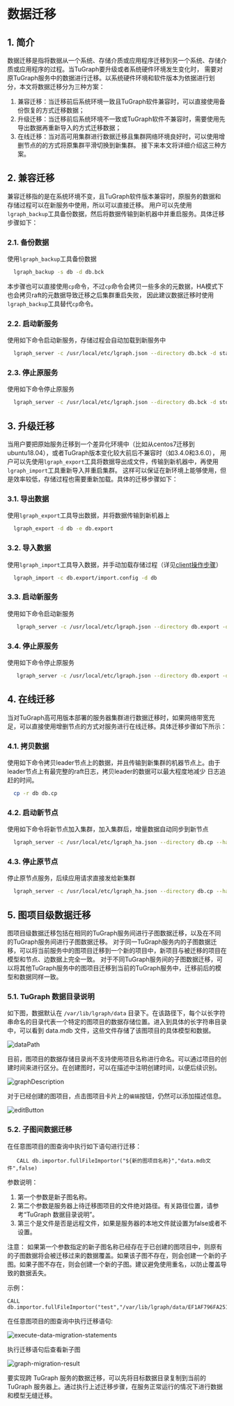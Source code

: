 # 数据迁移

## 1. 简介
   数据迁移是指将数据从一个系统、存储介质或应用程序迁移到另一个系统、存储介质或应用程序的过程。当TuGraph要升级或者系统硬件环境发生变化时，
需要对原TuGraph服务中的数据进行迁移。以系统硬件环境和软件版本为依据进行划分，本文将数据迁移分为三种方案：
1. 兼容迁移：当迁移前后系统环境一致且TuGraph软件兼容时，可以直接使用备份恢复的方式迁移数据；
2. 升级迁移：当迁移前后系统环境不一致或TuGraph软件不兼容时，需要使用先导出数据再重新导入的方式迁移数据；
3. 在线迁移：当对高可用集群进行数据迁移且集群网络环境良好时，可以使用增删节点的的方式将原集群平滑切换到新集群。
接下来本文将详细介绍这三种方案。

## 2. 兼容迁移
兼容迁移指的是在系统环境不变，且TuGraph软件版本兼容时，原服务的数据和存储过程可以在新服务中使用，所以可以直接迁移。
用户可以先使用`lgraph_backup`工具备份数据，然后将数据传输到新机器中并重启服务。具体迁移步骤如下：

### 2.1. 备份数据
使用`lgraph_backup`工具备份数据
```bash
  lgraph_backup -s db -d db.bck
```
本步骤也可以直接使用`cp`命令，不过`cp`命令会拷贝一些多余的元数据，HA模式下也会拷贝raft的元数据导致迁移之后集群重启失败，
因此建议数据迁移时使用`lgraph_backup`工具替代`cp`命令。

### 2.2. 启动新服务
使用如下命令启动新服务，存储过程会自动加载到新服务中
```bash
  lgraph_server -c /usr/local/etc/lgraph.json --directory db.bck -d start
```

### 2.3. 停止原服务
使用如下命令停止原服务
```bash
  lgraph_server -c /usr/local/etc/lgraph.json --directory db.bck -d stop
```

## 3. 升级迁移
当用户要把原始服务迁移到一个差异化环境中（比如从centos7迁移到ubuntu18.04），或者TuGraph版本变化较大前后不兼容时（如3.4.0和3.6.0），
用户可以先使用`lgraph_export`工具将数据导出成文件，传输到新机器中，再使用`lgraph_import`工具重新导入并重启集群。
这样可以保证在新环境上能够使用，但是效率较低，存储过程也需要重新加载。具体的迁移步骤如下：

### 3.1. 导出数据
使用`lgraph_export`工具导出数据，并将数据传输到新机器上
```bash
  lgraph_export -d db -e db.export
```

### 3.2. 导入数据
使用`lgraph_import`工具导入数据，并手动加载存储过程（详见[client操作步骤](../7.client-tools/2.cpp-client.md)）
```bash
  lgraph_import -c db.export/import.config -d db
```

### 3.3. 启动新服务
使用如下命令启动新服务
```bash
   lgraph_server -c /usr/local/etc/lgraph.json --directory db.export -d start
```

### 3.4. 停止原服务
使用如下命令停止原服务
```bash
   lgraph_server -c /usr/local/etc/lgraph.json --directory db.export -d stop
```

## 4. 在线迁移
当对TuGraph高可用版本部署的服务器集群进行数据迁移时，如果网络带宽充足，可以直接使用增删节点的方式对服务进行在线迁移。具体迁移步骤如下所示：

### 4.1. 拷贝数据
使用如下命令拷贝leader节点上的数据，并且传输到新集群的机器节点上。由于leader节点上有最完整的raft日志，拷贝leader的数据可以最大程度地减少
日志追赶的时间。
```bash
  cp -r db db.cp
```
### 4.2. 启动新节点
使用如下命令将新节点加入集群，加入集群后，增量数据自动同步到新节点
```bash
  lgraph_server -c /usr/local/etc/lgraph_ha.json --directory db.cp --ha_conf 192.168.0.1:9090,192.168.0.2:9090,192.168.0.3:9090 -d start
```
### 4.3. 停止原节点
停止原节点服务，后续应用请求直接发给新集群
```bash
  lgraph_server -c /usr/local/etc/lgraph_ha.json --directory db.cp --ha_conf 192.168.0.1:9090,192.168.0.2:9090,192.168.0.3:9090 -d stop
```
## 5. 图项目级数据迁移
图项目级数据迁移包括在相同的TuGraph服务间进行子图数据迁移，以及在不同的TuGraph服务间进行子图数据迁移。 对于同一TuGraph服务内的子图数据迁移，可以将当前服务中的图项目迁移到一个新的项目中，新项目与被迁移的项目在模型和节点、边数据上完全一致。 对于不同TuGraph服务间的子图数据迁移，可以将其他TuGraph服务中的图项目迁移到当前的TuGraph服务中，迁移前后的模型和数据同样一致。

### 5.1. TuGraph 数据目录说明
如下图，数据默认在 `/var/lib/lgraph/data` 目录下。在该路径下，每个以长字符串命名的目录代表一个特定的图项目的数据存储位置。进入到具体的长字符串目录中，可以看到 data.mdb 文件，这些文件存储了该图项目的具体模型和数据。

![dataPath](../../../images/dataPath.png)

目前，图项目的数据存储目录尚不支持使用项目名称进行命名。可以通过项目的创建时间来进行区分。在创建图时，可以在描述中注明创建时间，以便后续识别。

![graphDescription](../../../images/graph-description.png)

对于已经创建的图项目，点击图项目卡片上的`编辑`按钮，仍然可以添加描述信息。

![editButton](../../../images/edit-button.png)


### 5.2. 子图间数据迁移

在任意图项目的图查询中执行如下语句进行迁移：

```
   CALL db.importor.fullFileImportor("${新的图项目名称}","data.mdb文件",false)
```

参数说明： 
1. 第一个参数是新子图名称。
2. 第二个参数是服务器上待迁移图项目的文件绝对路径。有关路径位置，请参考“TuGraph 数据目录说明”。 
3. 第三个是文件是否是远程文件，如果是服务器的本地文件就设置为false或者不设置。

注意：
   如果第一个参数指定的新子图名称已经存在于已创建的图项目中，则原有的子图数据将会被迁移过来的数据覆盖。如果该子图不存在，则会创建一个新的子图。如果子图不存在，则会创建一个新的子图。建议避免使用重名，以防止覆盖导致的数据丢失。

示例：

```
CALL db.importor.fullFileImportor("test","/var/lib/lgraph/data/EF1AF796FA251C1C8C9F67793D33FF17/data.mdb",false)
```

在任意图项目的图查询中执行迁移语句:

![execute-data-migration-statements](../../../images/execute-data-migration-statements.png)

执行迁移语句后查看新子图

![graph-migration-result](../../../images/graph-migration-result.png)


要实现跨 TuGraph 服务的数据迁移，可以先将目标数据目录复制到当前的 TuGraph 服务器上。通过执行上述迁移步骤，在服务正常运行的情况下进行数据和模型无缝迁移。